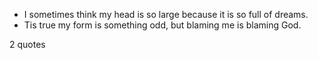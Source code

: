  - I sometimes think my head is so large because it is so full of dreams.
 - Tis true my form is something odd, but blaming me is blaming God.

2 quotes
